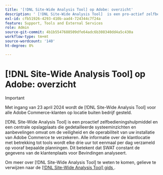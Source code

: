 ```yaml
---
title: '[!DNL Site-Wide Analysis Tool] op Adobe: overzicht'
description: ' [!DNL Site-Wide Analysis Tool]  is een pro-actief zelfbedieningshulpmiddel en een centrale bewaarplaats die gedetailleerde systeeminzichten en aanbevelingen omvat om de veiligheid en de operabiliteit van uw installatie van Adobe Commerce te verzekeren. Alle informatie over de klantlocatie met betrekking tot tools wordt elke drie uur tot eenmaal per dag verzameld op vooraf bepaalde planningen. Dit betekent dat SWAT constant de gegevens van de klantenplaats voor Bevindingen analyseert.'
exl-id: cfb51926-4293-410b-aad4-724344c7f24a
feature: Support, Tools and External Services
role: Admin
source-git-commit: 4b1b5547688509dfe64adc6b308340dd4a5c430a
workflow-type: tm+mt
source-wordcount: '140'
ht-degree: 0%

---
```


# [!DNL Site-Wide Analysis Tool] op Adobe: overzicht

>[!IMPORTANT]
>
>Met ingang van 23 april 2024 wordt de [!DNL Site-Wide Analysis Tool] voor alle Adobe Commerce-klanten op locatie buiten bedrijf gesteld.

[!DNL Site-Wide Analysis Tool] is een proactief zelfbedieningshulpmiddel en een centrale opslagplaats die gedetailleerde systeeminzichten en aanbevelingen omvat om de veiligheid en de operabiliteit van uw installatie van Adobe Commerce te verzekeren. Alle informatie over de klantlocatie met betrekking tot tools wordt elke drie uur tot eenmaal per dag verzameld op vooraf bepaalde planningen. Dit betekent dat SWAT constant de gegevens van de klantenplaats voor Bevindingen analyseert.

Om meer over [!DNL Site-Wide Analysis Tool] te weten te komen, gelieve te verwijzen naar de [[!DNL Site-Wide Analysis Tool]  gids ](https://experienceleague.adobe.com/docs/commerce-operations/tools/site-wide-analysis-tool/intro.html).
